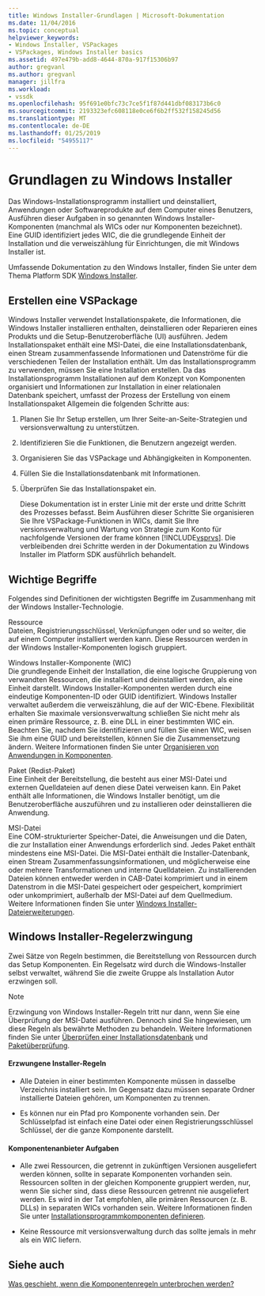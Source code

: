 ```yaml
---
title: Windows Installer-Grundlagen | Microsoft-Dokumentation
ms.date: 11/04/2016
ms.topic: conceptual
helpviewer_keywords:
- Windows Installer, VSPackages
- VSPackages, Windows Installer basics
ms.assetid: 497e479b-add8-4644-870a-917f15306b97
author: gregvanl
ms.author: gregvanl
manager: jillfra
ms.workload:
- vssdk
ms.openlocfilehash: 95f691e0bfc73c7ce5f1f87d441dbf083173b6c0
ms.sourcegitcommit: 2193323efc608118e0ce6f6b2ff532f158245d56
ms.translationtype: MT
ms.contentlocale: de-DE
ms.lasthandoff: 01/25/2019
ms.locfileid: "54955117"
---
```

# <a name="windows-installer-basics"></a>Grundlagen zu Windows Installer
Das Windows-Installationsprogramm installiert und deinstalliert, Anwendungen oder Softwareprodukte auf dem Computer eines Benutzers, Ausführen dieser Aufgaben in so genannten Windows Installer-Komponenten (manchmal als WICs oder nur Komponenten bezeichnet). Eine GUID identifiziert jedes WIC, die die grundlegende Einheit der Installation und die verweiszählung für Einrichtungen, die mit Windows Installer ist.  
  
 Umfassende Dokumentation zu den Windows Installer, finden Sie unter dem Thema Platform SDK [Windows Installer](http://msdn.microsoft.com/library/aa372866.aspx).  
  
## <a name="authoring-a-vspackage"></a>Erstellen eine VSPackage  
 Windows Installer verwendet Installationspakete, die Informationen, die Windows Installer installieren enthalten, deinstallieren oder Reparieren eines Produkts und die Setup-Benutzeroberfläche (UI) ausführen. Jedem Installationspaket enthält eine MSI-Datei, die eine Installationsdatenbank, einen Stream zusammenfassende Informationen und Datenströme für die verschiedenen Teilen der Installation enthält. Um das Installationsprogramm zu verwenden, müssen Sie eine Installation erstellen. Da das Installationsprogramm Installationen auf dem Konzept von Komponenten organisiert und Informationen zur Installation in einer relationalen Datenbank speichert, umfasst der Prozess der Erstellung von einem Installationspaket Allgemein die folgenden Schritte aus:  
  
1. Planen Sie Ihr Setup erstellen, um Ihrer Seite-an-Seite-Strategien und versionsverwaltung zu unterstützen.  
  
2. Identifizieren Sie die Funktionen, die Benutzern angezeigt werden.  
  
3. Organisieren Sie das VSPackage und Abhängigkeiten in Komponenten.  
  
4. Füllen Sie die Installationsdatenbank mit Informationen.  
  
5. Überprüfen Sie das Installationspaket ein.  
  
   Diese Dokumentation ist in erster Linie mit der erste und dritte Schritt des Prozesses befasst. Beim Ausführen dieser Schritte Sie organisieren Sie Ihre VSPackage-Funktionen in WICs, damit Sie Ihre versionsverwaltung und Wartung von Strategie zum Konto für nachfolgende Versionen der frame können [!INCLUDE[vsprvs](../../code-quality/includes/vsprvs_md.md)]. Die verbleibenden drei Schritte werden in der Dokumentation zu Windows Installer im Platform SDK ausführlich behandelt.  
  
## <a name="key-terms"></a>Wichtige Begriffe  
 Folgendes sind Definitionen der wichtigsten Begriffe im Zusammenhang mit der Windows Installer-Technologie.  
  
 Ressource  
 Dateien, Registrierungsschlüssel, Verknüpfungen oder und so weiter, die auf einem Computer installiert werden kann. Diese Ressourcen werden in der Windows Installer-Komponenten logisch gruppiert.  
  
 Windows Installer-Komponente (WIC)  
 Die grundlegende Einheit der Installation, die eine logische Gruppierung von verwandten Ressourcen, die installiert und deinstalliert werden, als eine Einheit darstellt. Windows Installer-Komponenten werden durch eine eindeutige Komponenten-ID oder GUID identifiziert. Windows Installer verwaltet außerdem die verweiszählung, die auf der WIC-Ebene. Flexibilität erhalten Sie maximale versionsverwaltung schließen Sie nicht mehr als einen primäre Ressource, z. B. eine DLL in einer bestimmten WIC ein. Beachten Sie, nachdem Sie identifizieren und füllen Sie einen WIC, weisen Sie ihm eine GUID und bereitstellen, können Sie die Zusammensetzung ändern. Weitere Informationen finden Sie unter [Organisieren von Anwendungen in Komponenten](/windows/desktop/Msi/organizing-applications-into-components).  
  
 Paket (Redist-Paket)  
 Eine Einheit der Bereitstellung, die besteht aus einer MSI-Datei und externen Quelldateien auf denen diese Datei verweisen kann. Ein Paket enthält alle Informationen, die Windows Installer benötigt, um die Benutzeroberfläche auszuführen und zu installieren oder deinstallieren die Anwendung.  
  
 MSI-Datei  
 Eine COM-strukturierter Speicher-Datei, die Anweisungen und die Daten, die zur Installation einer Anwendungs erforderlich sind. Jedes Paket enthält mindestens eine MSI-Datei. Die MSI-Datei enthält die Installer-Datenbank, einen Stream Zusammenfassungsinformationen, und möglicherweise eine oder mehrere Transformationen und interne Quelldateien. Zu installierenden Dateien können entweder werden in CAB-Datei komprimiert und in einem Datenstrom in die MSI-Datei gespeichert oder gespeichert, komprimiert oder unkomprimiert, außerhalb der MSI-Datei auf dem Quellmedium. Weitere Informationen finden Sie unter [Windows Installer-Dateierweiterungen](/windows/desktop/Msi/windows-installer-file-extensions).  
  
## <a name="windows-installer-rules-enforcement"></a>Windows Installer-Regelerzwingung  
 Zwei Sätze von Regeln bestimmen, die Bereitstellung von Ressourcen durch das Setup Komponenten. Ein Regelsatz wird durch die Windows-Installer selbst verwaltet, während Sie die zweite Gruppe als Installation Autor erzwingen soll.  
  
> [!NOTE]
>  Erzwingung von Windows Installer-Regeln tritt nur dann, wenn Sie eine Überprüfung der MSI-Datei ausführen. Dennoch sind Sie hingewiesen, um diese Regeln als bewährte Methoden zu behandeln. Weitere Informationen finden Sie unter [Überprüfen einer Installationsdatenbank](/windows/desktop/Msi/validating-an-installation-database) und [Paketüberprüfung](/windows/desktop/Msi/package-validation).  
  
#### <a name="installer-enforced-rules"></a>Erzwungene Installer-Regeln  
  
-   Alle Dateien in einer bestimmten Komponente müssen in dasselbe Verzeichnis installiert sein. Im Gegensatz dazu müssen separate Ordner installierte Dateien gehören, um Komponenten zu trennen.  
  
-   Es können nur ein Pfad pro Komponente vorhanden sein. Der Schlüsselpfad ist einfach eine Datei oder einen Registrierungsschlüssel Schlüssel, der die ganze Komponente darstellt.  
  
#### <a name="component-provider-responsibilities"></a>Komponentenanbieter Aufgaben  
  
-   Alle zwei Ressourcen, die getrennt in zukünftigen Versionen ausgeliefert werden können, sollte in separate Komponenten vorhanden sein. Ressourcen sollten in der gleichen Komponente gruppiert werden, nur, wenn Sie sicher sind, dass diese Ressourcen getrennt nie ausgeliefert werden. Es wird in der Tat empfohlen, alle primären Ressourcen (z. B. DLLs) in separaten WICs vorhanden sein. Weitere Informationen finden Sie unter [Installationsprogrammkomponenten definieren](/windows/desktop/Msi/defining-installer-components).  
  
-   Keine Ressource mit versionsverwaltung durch das sollte jemals in mehr als ein WIC liefern.  
  
## <a name="see-also"></a>Siehe auch  
 [Was geschieht, wenn die Komponentenregeln unterbrochen werden?](/windows/desktop/Msi/what-happens-if-the-component-rules-are-broken)